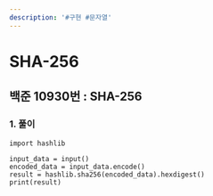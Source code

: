 ```yaml
---
description: '#구현 #문자열'
---
```


# SHA-256

## 백준 10930번 : SHA-256

### 1. 풀이

```text
import hashlib

input_data = input()
encoded_data = input_data.encode()
result = hashlib.sha256(encoded_data).hexdigest()
print(result)
```

